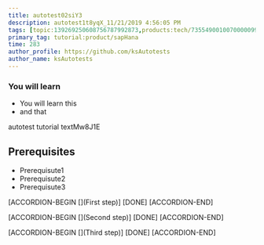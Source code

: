 ```yaml
---
title: autotest02siY3
description: autotest1t8yqX_11/21/2019 4:56:05 PM
tags: [topic:139269250608756787992873,products:tech/73554900100700000996,tutorial:experience/advanced]
primary_tag: tutorial:product/sapHana
time: 283
author_profile: https://github.com/ksAutotests
author_name: ksAutotests
---
```

### You will learn
- You will learn this
- and that

autotest tutorial textMw8J1E

## Prerequisites
- Prerequisute1
- Prerequisute2
- Prerequisute3

[ACCORDION-BEGIN [](First step)]
[DONE]
[ACCORDION-END]

[ACCORDION-BEGIN [](Second step)]
[DONE]
[ACCORDION-END]

[ACCORDION-BEGIN [](Third step)]
[DONE]
[ACCORDION-END]

